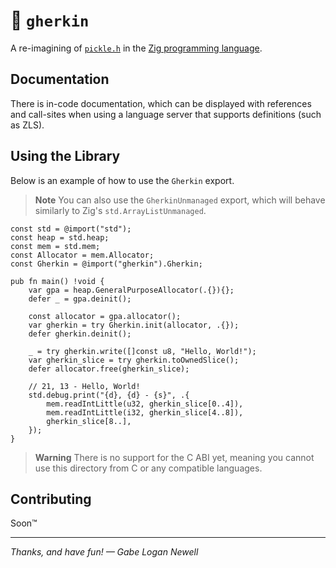 # 🥒 `gherkin`

A re-imagining of [`pickle.h`][pickle.h] in the
[Zig programming language][zig].

## Documentation

There is in-code documentation, which can be displayed with references and
call-sites when using a language server that supports definitions (such as ZLS).

## Using the Library

Below is an example of how to use the `Gherkin` export.

> **Note**
> You can also use the `GherkinUnmanaged` export, which will behave similarly to
> Zig's `std.ArrayListUnmanaged`.

```zig
const std = @import("std");
const heap = std.heap;
const mem = std.mem;
const Allocator = mem.Allocator;
const Gherkin = @import("gherkin").Gherkin;

pub fn main() !void {
    var gpa = heap.GeneralPurposeAllocator(.{}){};
    defer _ = gpa.deinit();

    const allocator = gpa.allocator();
    var gherkin = try Gherkin.init(allocator, .{});
    defer gherkin.deinit();

    _ = try gherkin.write([]const u8, "Hello, World!");
    var gherkin_slice = try gherkin.toOwnedSlice();
    defer allocator.free(gherkin_slice);

    // 21, 13 - Hello, World!
    std.debug.print("{d}, {d} - {s}", .{
        mem.readIntLittle(u32, gherkin_slice[0..4]),
        mem.readIntLittle(i32, gherkin_slice[4..8]),
        gherkin_slice[8..],
    });
}
```

> **Warning**
> There is no support for the C ABI yet, meaning you cannot use this directory
> from C or any compatible languages.

## Contributing

Soon™

---

*Thanks, and have fun! — Gabe Logan Newell*

[pickle.h]: https://chromium.googlesource.com/chromium/src/+/main/base/pickle.h
[zig]: https://ziglang.org/
